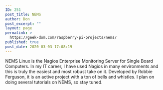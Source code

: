 ```yaml
---
ID: 251
post_title: NEMS
author: Don
post_excerpt: ""
layout: page
permalink: >
  https://geek-dom.com/raspberry-pi-projects/nems/
published: true
post_date: 2020-03-03 17:08:19
---
```

<!-- wp:paragraph -->
<p>NEMS Linux is the Nagios Enterprise Monitoring Server for Single Board Computers.  In my IT career, I have used Nagios in many environments and this is truly the easiest and most robust take on it.  Developed by Robbie Ferguson, it is an active project with a ton of bells and whistles.  I plan on doing several tutorials on NEMS, so stay tuned.</p>
<!-- /wp:paragraph -->